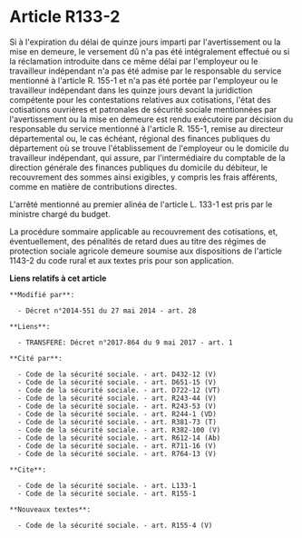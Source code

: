 # Article R133-2

Si à l'expiration du délai de quinze jours imparti par l'avertissement ou la mise en demeure, le versement dû n'a pas été
intégralement effectué ou si la réclamation introduite dans ce même délai par l'employeur ou le travailleur indépendant n'a
pas été admise par le responsable du service mentionné à l'article R. 155-1 et n'a pas été portée par l'employeur ou le
travailleur indépendant dans les quinze jours devant la juridiction compétente pour les contestations relatives aux
cotisations, l'état des cotisations ouvrières et patronales de sécurité sociale mentionnées par l'avertissement ou la mise en
demeure est rendu exécutoire par décision du responsable du service mentionné à l'article R. 155-1, remise au directeur
départemental ou, le cas échéant, régional des finances publiques du département où se trouve l'établissement de l'employeur
ou le domicile du travailleur indépendant, qui assure, par l'intermédiaire du comptable de la direction générale des finances
publiques du domicile du débiteur, le recouvrement des sommes ainsi exigibles, y compris les frais afférents, comme en
matière de contributions directes. 

L'arrêté mentionné au premier alinéa de l'article L. 133-1 est pris par le ministre chargé du budget. 

La procédure sommaire applicable au recouvrement des cotisations, et, éventuellement, des pénalités de retard dues au titre
des régimes de protection sociale agricole demeure soumise aux dispositions de l'article 1143-2 du code rural et aux textes
pris pour son application.

**Liens relatifs à cet article**

	**Modifié par**:

	  - Décret n°2014-551 du 27 mai 2014 - art. 28

	**Liens**:

	  - TRANSFERE: Décret n°2017-864 du 9 mai 2017 - art. 1

	**Cité par**:

	  - Code de la sécurité sociale. - art. D432-12 (V)
	  - Code de la sécurité sociale. - art. D651-15 (V)
	  - Code de la sécurité sociale. - art. D722-12 (VT)
	  - Code de la sécurité sociale. - art. R243-44 (V)
	  - Code de la sécurité sociale. - art. R243-53 (V)
	  - Code de la sécurité sociale. - art. R244-1 (VD)
	  - Code de la sécurité sociale. - art. R381-73 (T)
	  - Code de la sécurité sociale. - art. R382-100 (V)
	  - Code de la sécurité sociale. - art. R612-14 (Ab)
	  - Code de la sécurité sociale. - art. R711-16 (V)
	  - Code de la sécurité sociale. - art. R764-13 (V)

	**Cite**:

	  - Code de la sécurité sociale. - art. L133-1
	  - Code de la sécurité sociale. - art. R155-1

	**Nouveaux textes**:

	  - Code de la sécurité sociale. - art. R155-4 (V)
